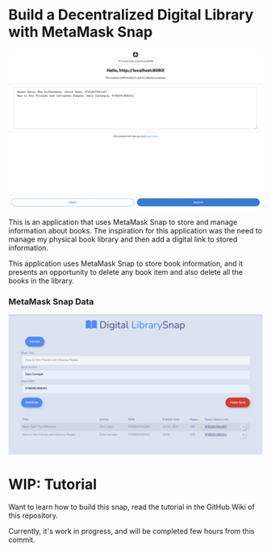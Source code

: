 # Build a Decentralized Digital Library with MetaMask Snap

![librarysnap](https://github.com/bleso-a/snap-metamask-project/blob/main/tutorial-assets/Screenshot%202022-08-08%20at%2012.38.12.png)

This is an application that uses MetaMask Snap to store and manage information about books. The inspiration for this application was the need to manage my physical book library and then add a digital link to stored information.

This application uses MetaMask Snap to store book information, and it presents an opportunity to delete any book item and also delete all the books in the library.

### MetaMask Snap Data

![data](https://github.com/bleso-a/snap-metamask-project/blob/main/tutorial-assets/Screenshot%202022-08-08%20at%2012.38.29.png)

# WIP: Tutorial

Want to learn how to build this snap, read the tutorial in the GitHub Wiki of this repository.

Currently, it's work in progress, and will be completed few hours from this commit.
